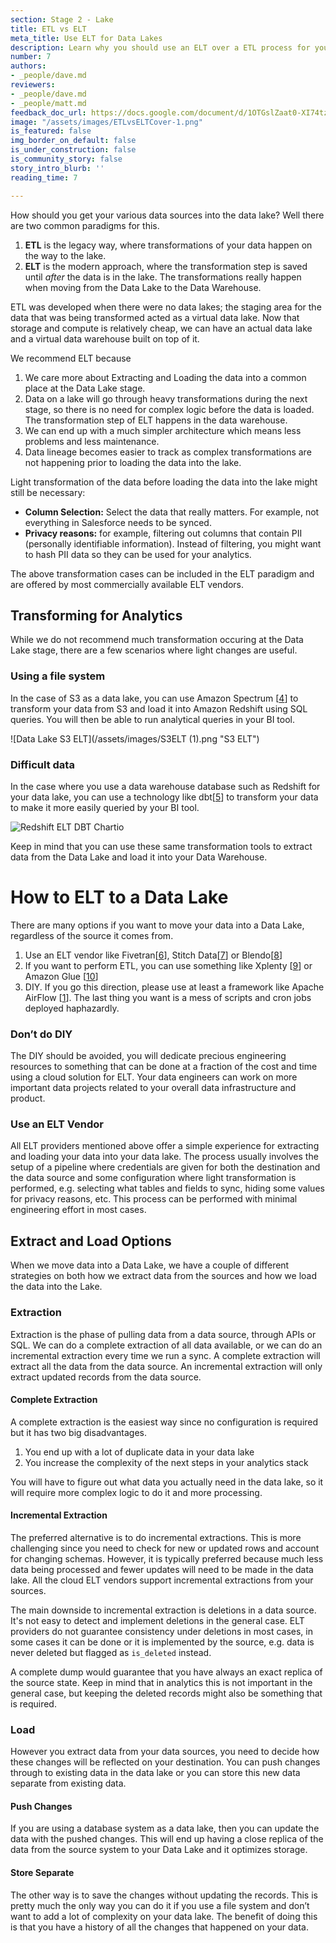 ```yaml
---
section: Stage 2 - Lake
title: ETL vs ELT
meta_title: Use ELT for Data Lakes
description: Learn why you should use an ELT over a ETL process for your Data Lake
number: 7
authors:
- _people/dave.md
reviewers:
- _people/dave.md
- _people/matt.md
feedback_doc_url: https://docs.google.com/document/d/1OTGslZaat0-XI74tzWy6kVDyZ21-4kUVzRLqYH-1nQ4/edit?usp=sharing
image: "/assets/images/ETLvsELTCover-1.png"
is_featured: false
img_border_on_default: false
is_under_construction: false
is_community_story: false
story_intro_blurb: ''
reading_time: 7

---
```

How should you get your various data sources into the data lake? Well there are two common paradigms for this.

1. **ETL** is the legacy way, where transformations of your data happen on the way to the lake.
2. **ELT** is the modern approach, where the transformation step is saved until _after_ the data is in the lake. The transformations really happen when moving from the Data Lake to the Data Warehouse.

ETL was developed when there were no data lakes; the staging area for the data that was being transformed acted as a virtual data lake. Now that storage and compute is relatively cheap, we can have an actual data lake and a virtual data warehouse built on top of it.

We recommend ELT because

1. We care more about Extracting and Loading the data into a common place at the Data Lake stage.
2. Data on a lake will go through heavy transformations during the next stage, so there is no need for complex logic before the data is loaded. The transformation step of ELT happens in the data warehouse.
3. We can end up with a much simpler architecture which means less problems and less maintenance.
4. Data lineage becomes easier to track as complex transformations are not happening prior to loading the data into the lake.

Light transformation of the data before loading the data into the lake might still be necessary:

* **Column Selection:** Select the data that really matters. For example, not everything in Salesforce needs to be synced.
* **Privacy reasons:** for example, filtering out columns that contain PII (personally identifiable information). Instead of filtering, you might want to hash PII data so they can be used for your analytics.

The above transformation cases can be included in the ELT paradigm and are offered by most commercially available ELT vendors.

## Transforming for Analytics

While we do not recommend much transformation occuring at the Data Lake stage, there are a few scenarios where light changes are useful.

### Using a file system

In the case of S3 as a data lake, you can use Amazon Spectrum \[[4](https://docs.aws.amazon.com/redshift/latest/dg/c-getting-started-using-spectrum.html)\] to transform your data from S3 and load it into Amazon Redshift using SQL queries. You will then be able to run analytical queries in your BI tool.

![Data Lake S3 ELT](/assets/images/S3ELT (1).png "S3 ELT")

### Difficult data

In the case where you use a data warehouse database such as Redshift for your data lake, you can use a technology like dbt\[[5](https://getdbt.com/)\] to transform your data to make it more easily queried by your BI tool.

![Redshift ELT DBT Chartio](/assets/images/ETLvsELT.png "Redshift ELT")

Keep in mind that you can use these same transformation tools to extract data from the Data Lake and load it into your Data Warehouse.

# How to ELT to a Data Lake

There are many options if you want to move your data into a Data Lake, regardless of the source it comes from.

1. Use an ELT vendor like Fivetran\[[6](https://fivetran.com/)\], Stitch Data\[[7](https://stitchdata.com)\] or Blendo\[[8](https://www.blendo.co)\]
2. If you want to perform ETL, you can use something like Xplenty \[[9](https://www.xplenty.com/)\] or Amazon Glue \[[10](https://aws.amazon.com/glue/)\]
3. DIY. If you go this direction, please use at least a framework like Apache AirFlow \[[1](https://airflow.apache.org/)\]. The last thing you want is a mess of scripts and cron jobs deployed haphazardly.

### Don’t do DIY

The DIY should be avoided, you will dedicate precious engineering resources to something that can be done at a fraction of the cost and time using a cloud solution for ELT. Your data engineers can work on more important data projects related to your overall data infrastructure and product.

### Use an ELT Vendor

All ELT providers mentioned above offer a simple experience for extracting and loading your data into your data lake. The process usually involves the setup of a pipeline where credentials are given for both the destination and the data source and some configuration where light transformation is performed, e.g. selecting what tables and fields to sync, hiding some values for privacy reasons, etc. This process can be performed with minimal engineering effort in most cases.

## Extract and Load Options

When we move data into a Data Lake, we have a couple of different strategies on both how we extract data from the sources and how we load the data into the Lake.

### Extraction

Extraction is the phase of pulling data from a data source, through APIs or SQL. We can do a complete extraction of all data available, or we can do an incremental extraction every time we run a sync. A complete extraction will extract all the data from the data source. An incremental extraction will only extract updated records from the data source.

#### Complete Extraction

A complete extraction is the easiest way since no configuration is required but it has two big disadvantages.

1. You end up with a lot of duplicate data in your data lake
2. You increase the complexity of the next steps in your analytics stack

You will have to figure out what data you actually need in the data lake, so it will require more complex logic to do it and more processing.

#### Incremental Extraction

The preferred alternative is to do incremental extractions. This is more challenging since you need to check for new or updated rows and account for changing schemas. However, it is typically preferred because much less data being processed and fewer updates will need to be made in the data lake. All the cloud ELT vendors support incremental extractions from your sources.

The main downside to incremental extraction is deletions in a data source. It's not easy to detect and implement deletions in the general case. ELT providers do not guarantee consistency under deletions in most cases, in some cases it can be done or it is implemented by the source, e.g. data is never deleted but flagged as `is_deleted` instead.

A complete dump would guarantee that you have always an exact replica of the source state. Keep in mind that in analytics this is not important in the general case, but keeping the deleted records might also be something that is required.

### Load

However you extract data from your data sources, you need to decide how these changes will be reflected on your destination. You can push changes through to existing data in the data lake or you can store this new data separate from existing data.

#### Push Changes

If you are using a database system as a data lake, then you can update the data with the pushed changes. This will end up having a close replica of the data from the source system to your Data Lake and it optimizes storage.

#### Store Separate

The other way is to save the changes without updating the records. This is pretty much the only way you can do it if you use a file system and don’t want to add a lot of complexity on your data lake. The benefit of doing this is that you have a history of all the changes that happened on your data.